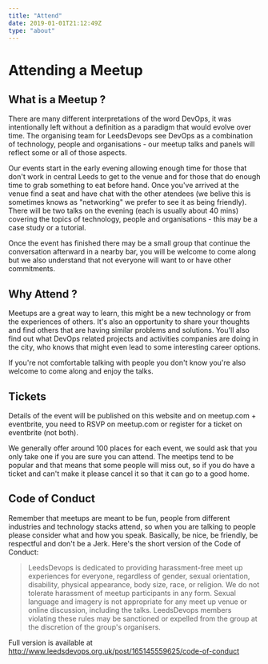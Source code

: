```yaml
---
title: "Attend"
date: 2019-01-01T21:12:49Z
type: "about"
---
```


# Attending a Meetup

## What is a Meetup ?
There are many different interpretations of the word DevOps, it was intentionally left without a definition as a paradigm that would evolve over time. The organising team for LeedsDevops see DevOps as a combination of technology, people and organisations - our meetup talks and panels will reflect some or all of those aspects.

Our events start in the early evening allowing enough time for those that don't work in central Leeds to get to the venue and for those that do enough time to grab something to eat before hand. Once you've arrived at the venue find a seat and have chat with the other atendees (we belive this is sometimes knows as "networking" we prefer to see it as being friendly). There will be two talks on the evening (each is usually about 40 mins) covering the topics of technology, people and organisations - this may be a case study or a tutorial.

Once the event has finished there may be a small group that continue the conversation afterward in a nearby bar, you will be welcome to come along but we also understand that not everyone will want to or have other commitments.


## Why Attend ?

Meetups are a great way to learn, this might be a new technology or from the experiences of others. It's also an opportunity to share your thoughts and find others that are having similar problems and solutions. You'll also find out what DevOps related projects and activities companies are doing in the city, who knows that might even lead to some interesting career options.

If you're not comfortable talking with people you don't know you're also welcome to come along and enjoy the talks.


## Tickets

Details of the event will be published on this website and on meetup.com + eventbrite, you need to RSVP on meetup.com or register for a ticket on eventbrite (not both).

We generally offer around 100 places for each event, we sould ask that you only take one if you are sure you can attend. The meetips tend to be popular and that means that some people will miss out, so if you do have a ticket and can't make it please cancel it so that it can go to a good home.


## Code of Conduct

Remember that meetups are meant to be fun, people from different industries and technology stacks attend, so when you are talking to people please consider what and how you speak. Basically, be nice, be friendly, be respectful and don't be a Jerk. Here's the short version of the Code of Conduct:

> LeedsDevops is dedicated to providing harassment-free meet up experiences for everyone, regardless of gender, sexual orientation, disability, physical appearance, body size, race, or religion. We do not tolerate harassment of meetup participants in any form. Sexual language and imagery is not appropriate for any meet up venue or online discussion, including the talks. LeedsDevops members violating these rules may be sanctioned or expelled from the group at the discretion of the group's organisers.

Full version is available at http://www.leedsdevops.org.uk/post/165145559625/code-of-conduct


